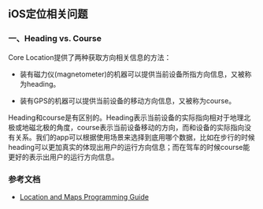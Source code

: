 ## iOS定位相关问题

### 一、Heading vs. Course

Core Location提供了两种获取方向相关信息的方法：

* 装有磁力仪(magnetometer)的机器可以提供当前设备所指方向信息，又被称为heading。

* 装有GPS的机器可以提供当前设备的移动方向信息，又被称为course。

Heading和course是有区别的。Heading表示当前设备的实际指向相对于地理北极或地磁北极的角度，course表示当前设备移动的方向，而和设备的实际指向没有关系。我们的app可以根据使用场景来选择到底用哪个数据，比如在步行的时候heading可以更加真实的体现出用户的运行方向信息；而在驾车的时候course能更好的表示出用户的运行方向信息。




### 参考文档

* [Location and Maps Programming Guide](https://developer.apple.com/library/ios/documentation/UserExperience/Conceptual/LocationAwarenessPG/GettingHeadings/GettingHeadings.html)
